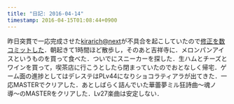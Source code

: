 ```yaml
---
title: "日記: 2016-04-14"
timestamp: 2016-04-15T01:08:44+0900
---
```


昨日突貫で一応完成させた[kirarich@next](https://kirarich.com/)が不具合を起こしていたので[修正を数コミットした](https://github.com/minamorl?tab=contributions&from=2016-04-14)．朝起きて1時間ほど散歩し，そのあと吉祥寺に．メロンパンアイスというものを買って食べた．ついでにスニーカーを探した．生ハムとチーズとワインを買って，喫茶店に行こうとしたら閉まっていたのでおとなしく帰宅．ゲーム面の進捗としてはデレステはPLv44になりショコラティアラが出てきた．一応MASTERでクリアした．あとしばらく詰んでいた華蕾夢ミル狂詩曲〜魂ノ導〜のMASTERをクリアした．Lv27楽曲は安定しない．
